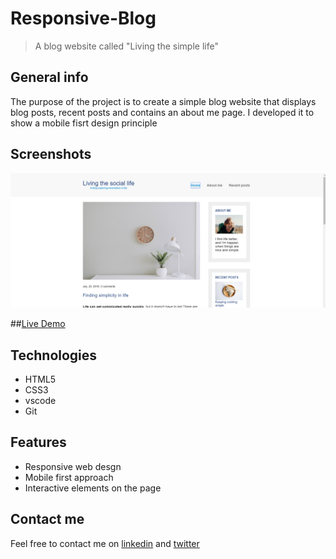 # Responsive-Blog
> A blog website called "Living the simple life"

## General info
The purpose of the project is to create a simple blog website that displays blog posts, recent posts and contains an about me page. I developed it to show a mobile fisrt design principle

## Screenshots
![Responsive-blog screenshot](./images/Responsive-blog.PNG)

##[Live Demo](https://responsive-blog-website.netlify.app/index.html)


## Technologies
* HTML5
* CSS3
* vscode
* Git

## Features
* Responsive web desgn
* Mobile first approach
* Interactive elements on the page

## Contact me
Feel free to contact me on [linkedin](https://www.linkedin.com/in/monday-ofem/) and [twitter](https://twitter.com/MondayOfem)
